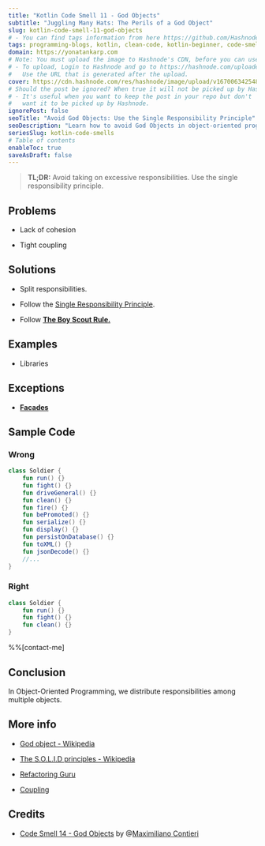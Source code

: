 ```yaml
---
title: "Kotlin Code Smell 11 - God Objects"
subtitle: "Juggling Many Hats: The Perils of a God Object"
slug: kotlin-code-smell-11-god-objects
# - You can find tags information from here https://github.com/Hashnode/support/blob/main/misc/tags.json
tags: programming-blogs, kotlin, clean-code, kotlin-beginner, code-smell-1
domain: https://yonatankarp.com
# Note: You must upload the image to Hashnode's CDN, before you can use it here.
# - To upload, Login to Hashnode and go to https://hashnode.com/uploader
#   Use the URL that is generated after the upload.
cover: https://cdn.hashnode.com/res/hashnode/image/upload/v1670063425483/sM3lSX7i5.jpeg
# Should the post be ignored? When true it will not be picked up by Hashnode.
# - It's useful when you want to keep the post in your repo but don't
#   want it to be picked up by Hashnode.
ignorePost: false
seoTitle: "Avoid God Objects: Use the Single Responsibility Principle"
seoDescription: "Learn how to avoid God Objects in object-oriented programming by following the Single Responsibility Principle. Improve code cohesion and maintainability."
seriesSlug: kotlin-code-smells
# Table of contents
enableToc: true
saveAsDraft: false
---
```


> **TL;DR:** Avoid taking on excessive responsibilities. Use the single responsibility principle.

## Problems

* Lack of cohesion
    
* Tight coupling
    

## Solutions

* Split responsibilities.
    
* Follow the [Single Responsibility Principle](https://en.wikipedia.org/wiki/Single-responsibility_principle).
    
* Follow [**The Boy Scout Rule.**](https://en.wikipedia.org/wiki/Single-responsibility_principle)
    

## Examples

* Libraries
    

## Exceptions

* [**Facades**](https://en.wikipedia.org/wiki/Facade_pattern)
    

## Sample Code

### Wrong

```kotlin
class Soldier {
    fun run() {}
    fun fight() {}
    fun driveGeneral() {}
    fun clean() {}
    fun fire() {}
    fun bePromoted() {}
    fun serialize() {}
    fun display() {}
    fun persistOnDatabase() {}
    fun toXML() {}
    fun jsonDecode() {}
    //...     
}
```

### Right

```kotlin
class Soldier {
    fun run() {}
    fun fight() {}
    fun clean() {}
}
```

%%[contact-me]

## Conclusion

In Object-Oriented Programming, we distribute responsibilities among multiple objects.

## More info

* [God object - Wikipedia](https://en.wikipedia.org/wiki/God_object)
    
* [The S.O.L.I.D principles - Wikipedia](https://en.wikipedia.org/wiki/SOLID)
    
* [Refactoring Guru](https://refactoring.guru/es/smells/large-class)
    
* [Coupling](https://maximilianocontieri.com/coupling-the-one-and-only-software-design-problem)
    

## Credits

* [Code Smell 14 - God Objects](https://maximilianocontieri.com/code-smell-14-god-objects) by @[Maximiliano Contieri](@mcsee)
